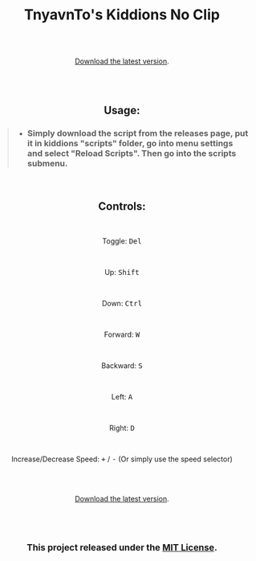 <h1 align=center>TnyavnTo's Kiddions No Clip</h1>

<br><br>

<p align=center><a href=''>Download the latest version</a>.</p>

<br><br>

<h2 align=center>Usage:</h2>

> - ### Simply download the script from the releases page, put it in kiddions "scripts" folder, go into menu settings and select "Reload Scripts". Then go into the scripts submenu.

<br>

<h2 align=center>Controls:</h2>

<br>

<p align=center>

<p align=center>Toggle: <kbd>Del</kbd></p>

<br>

<p align=center>Up: <kbd>Shift</kbd></p>

<br>

<p align=center>Down: <kbd>Ctrl</kbd></p>

<br>

<p align=center>Forward: <kbd>W</kbd></p>

<br>

<p align=center>Backward: <kbd>S</kbd></p>

<br>

<p align=center>Left: <kbd>A</kbd></p>

<br>

<p align=center>Right: <kbd>D</kbd></p>

<br>

<p align=center>Increase/Decrease Speed: <kbd>+</kbd> / <kbd>-</kbd> (Or simply use the speed selector)</p>

</p>

<br><br>

<p align=center><a href='https://github.com/Svxy/Kiddions-No-Clip/releases'>Download the latest version</a>.</p>

<br><br>

<h2 align=center><sup>This project released under the <a href='./LICENSE'>MIT License</a>.</sup></h2>
